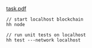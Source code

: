 [task.pdf](./docs/task.pdf)

```shell
// start localhost blockchain
hh node

// run unit tests on localhost
hh test ---network localhost
```
